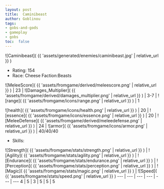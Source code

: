 ```yaml
---
layout: post
title:  Caminibeast
author: Goblinou
tags:
- gobs-and-gods
- gameplay
- gobs
toc:  false
---
```


![Caminibeast]( {{ 'assets/generated/enemies/caminibeast.jpg' | relative_url }} )
- Rating: 154
- Race: Cheese  Faction:Beasts

![MeleeScore]( {{ 'assets/fromgame/derived/meleescore.png' | relative_url }} ) | 23 | ![Damages_Multiplier]( {{ 'assets/fromgame/derived/damages_multiplier.png' | relative_url }} ) | 3-7 | ![range]( {{ 'assets/fromgame/icons/range.png' | relative_url }} ) | 1


![health]( {{ 'assets/fromgame/icons/health.png' | relative_url }} ) | 20 | ![essence]( {{ 'assets/fromgame/icons/essence.png' | relative_url }} ) | 20 | ![MeleeDefense]( {{ 'assets/fromgame/derived/meleedefense.png' | relative_url }} ) | 24 | ![armor]( {{ 'assets/fromgame/icons/armor.png' | relative_url }} ) | 40/40/40

* Skills: 

![Strength]( {{ 'assets/fromgame/stats/strength.png' | relative_url }} ) | ![Agility]( {{ 'assets/fromgame/stats/agility.png' | relative_url }} ) | ![Endurance]( {{ 'assets/fromgame/stats/endurance.png' | relative_url }} ) | ![Perception]( {{ 'assets/fromgame/stats/perception.png' | relative_url }} ) | ![Magic]( {{ 'assets/fromgame/stats/magic.png' | relative_url }} ) | ![Speed]( {{ 'assets/fromgame/stats/speed.png' | relative_url }} )
--- | --- | --- | --- | --- | ---
4 | 5 | 3 | 5 | 5 | 5
